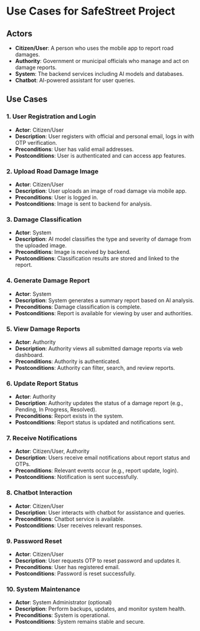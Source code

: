 # Use Cases for SafeStreet Project

## Actors
- **Citizen/User**: A person who uses the mobile app to report road damages.
- **Authority**: Government or municipal officials who manage and act on damage reports.
- **System**: The backend services including AI models and databases.
- **Chatbot**: AI-powered assistant for user queries.

## Use Cases

### 1. User Registration and Login
- **Actor**: Citizen/User
- **Description**: User registers with official and personal email, logs in with OTP verification.
- **Preconditions**: User has valid email addresses.
- **Postconditions**: User is authenticated and can access app features.

### 2. Upload Road Damage Image
- **Actor**: Citizen/User
- **Description**: User uploads an image of road damage via mobile app.
- **Preconditions**: User is logged in.
- **Postconditions**: Image is sent to backend for analysis.

### 3. Damage Classification
- **Actor**: System
- **Description**: AI model classifies the type and severity of damage from the uploaded image.
- **Preconditions**: Image is received by backend.
- **Postconditions**: Classification results are stored and linked to the report.

### 4. Generate Damage Report
- **Actor**: System
- **Description**: System generates a summary report based on AI analysis.
- **Preconditions**: Damage classification is complete.
- **Postconditions**: Report is available for viewing by user and authorities.

### 5. View Damage Reports
- **Actor**: Authority
- **Description**: Authority views all submitted damage reports via web dashboard.
- **Preconditions**: Authority is authenticated.
- **Postconditions**: Authority can filter, search, and review reports.

### 6. Update Report Status
- **Actor**: Authority
- **Description**: Authority updates the status of a damage report (e.g., Pending, In Progress, Resolved).
- **Preconditions**: Report exists in the system.
- **Postconditions**: Report status is updated and notifications sent.

### 7. Receive Notifications
- **Actor**: Citizen/User, Authority
- **Description**: Users receive email notifications about report status and OTPs.
- **Preconditions**: Relevant events occur (e.g., report update, login).
- **Postconditions**: Notification is sent successfully.

### 8. Chatbot Interaction
- **Actor**: Citizen/User
- **Description**: User interacts with chatbot for assistance and queries.
- **Preconditions**: Chatbot service is available.
- **Postconditions**: User receives relevant responses.

### 9. Password Reset
- **Actor**: Citizen/User
- **Description**: User requests OTP to reset password and updates it.
- **Preconditions**: User has registered email.
- **Postconditions**: Password is reset successfully.

### 10. System Maintenance
- **Actor**: System Administrator (optional)
- **Description**: Perform backups, updates, and monitor system health.
- **Preconditions**: System is operational.
- **Postconditions**: System remains stable and secure.
